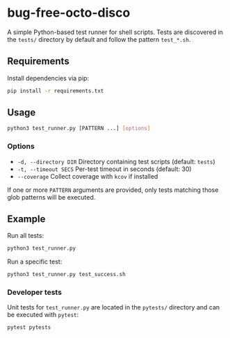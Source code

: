 # bug-free-octo-disco
A simple Python-based test runner for shell scripts. Tests are discovered in the
`tests/` directory by default and follow the pattern `test_*.sh`.

## Requirements

Install dependencies via pip:

```bash
pip install -r requirements.txt
```

## Usage

```bash
python3 test_runner.py [PATTERN ...] [options]
```

### Options

- `-d, --directory DIR`  Directory containing test scripts (default: `tests`)
- `-t, --timeout SECS`   Per-test timeout in seconds (default: 30)
- `--coverage`           Collect coverage with `kcov` if installed

If one or more `PATTERN` arguments are provided, only tests matching those glob
patterns will be executed.

## Example

Run all tests:

```bash
python3 test_runner.py
```

Run a specific test:

```bash
python3 test_runner.py test_success.sh
```

### Developer tests

Unit tests for `test_runner.py` are located in the `pytests/` directory and can
be executed with `pytest`:

```bash
pytest pytests
```